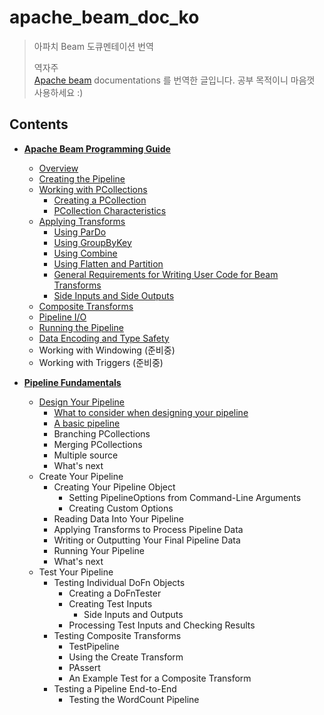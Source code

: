 # apache_beam_doc_ko
> 아파치 Beam 도큐멘테이션 번역  
>
> 역자주  
> [Apache beam](https://beam.apache.org/) documentations 를 번역한 글입니다. 공부 목적이니 마음껏 사용하세요 :)

## Contents

- **[Apache Beam Programming Guide](https://github.com/sungjunyoung/apache_beam_doc_ko/tree/master/1.%20Apache%20Beam%20Programming%20Guide)**
    - [Overview](https://github.com/sungjunyoung/apache_beam_doc_ko/tree/master/1.%20Apache%20Beam%20Programming%20Guide/1.%20Overview)
    - [Creating the Pipeline](https://github.com/sungjunyoung/apache_beam_doc_ko/tree/master/1.%20Apache%20Beam%20Programming%20Guide/2.%20Creating%20the%20pipeline)
    - [Working with PCollections](https://github.com/sungjunyoung/apache_beam_doc_ko/tree/master/1.%20Apache%20Beam%20Programming%20Guide/3.%20Working%20with%20PCollections)
        - [Creating a PCollection](https://github.com/sungjunyoung/apache_beam_doc_ko/tree/master/1.%20Apache%20Beam%20Programming%20Guide/3.%20Working%20with%20PCollections/1.%20Creating%20a%20PCollection)
        - [PCollection Characteristics](https://github.com/sungjunyoung/apache_beam_doc_ko/tree/master/1.%20Apache%20Beam%20Programming%20Guide/3.%20Working%20with%20PCollections/2.%20PCollection%20characteristics)
    - [Applying Transforms](https://github.com/sungjunyoung/apache_beam_doc_ko/tree/master/1.%20Apache%20Beam%20Programming%20Guide/4.%20Applying%20transforms)
        - [Using ParDo](https://github.com/sungjunyoung/apache_beam_doc_ko/tree/master/1.%20Apache%20Beam%20Programming%20Guide/4.%20Applying%20transforms/1.%20Using%20ParDo)
        - [Using GroupByKey](https://github.com/sungjunyoung/apache_beam_doc_ko/tree/master/1.%20Apache%20Beam%20Programming%20Guide/4.%20Applying%20transforms/2.%20Using%20GroupByKey)
        - [Using Combine](https://github.com/sungjunyoung/apache_beam_doc_ko/tree/master/1.%20Apache%20Beam%20Programming%20Guide/4.%20Applying%20transforms/3.%20Using%20Combine)
        - [Using Flatten and Partition](https://github.com/sungjunyoung/apache_beam_doc_ko/tree/master/1.%20Apache%20Beam%20Programming%20Guide/4.%20Applying%20transforms/4.%20Using%20Flatten%20and%20Partition)
        - [General Requirements for Writing User Code for Beam Transforms](https://github.com/sungjunyoung/apache_beam_doc_ko/tree/master/1.%20Apache%20Beam%20Programming%20Guide/4.%20Applying%20transforms/5.%20General%20Requirements%20for%20writing%20user%20code%20for%20Beam%20transforms)
        - [Side Inputs and Side Outputs](https://github.com/sungjunyoung/apache_beam_doc_ko/tree/master/1.%20Apache%20Beam%20Programming%20Guide/4.%20Applying%20transforms/6.%20Side%20Inputs%20and%20Side%20Outputs)
    - [Composite Transforms](https://github.com/sungjunyoung/apache_beam_doc_ko/tree/master/1.%20Apache%20Beam%20Programming%20Guide/5.%20Composite%20Transforms)
    - [Pipeline I/O](https://github.com/sungjunyoung/apache_beam_doc_ko/tree/master/1.%20Apache%20Beam%20Programming%20Guide/6.%20Pipeline%20Input%20Output)
    - [Running the Pipeline](https://github.com/sungjunyoung/apache_beam_doc_ko/tree/master/1.%20Apache%20Beam%20Programming%20Guide/7.%20Running%20the%20pipeline)
    - [Data Encoding and Type Safety](https://github.com/sungjunyoung/apache_beam_doc_ko/tree/master/1.%20Apache%20Beam%20Programming%20Guide/8.%20Data%20encoding%20and%20type%20safety)
    - Working with Windowing (준비중)
    - Working with Triggers (준비중)

- **[Pipeline Fundamentals](https://github.com/sungjunyoung/apache_beam_doc_ko/tree/master/2.%20Pipeline%20Fundamentals)**
    - [Design Your Pipeline](https://github.com/sungjunyoung/apache_beam_doc_ko/tree/master/2.%20Pipeline%20Fundamentals/1.%20Design%20Your%20Pipeline)
        - [What to consider when designing your pipeline](https://github.com/sungjunyoung/apache_beam_doc_ko/tree/master/2.%20Pipeline%20Fundamentals/1.%20Design%20Your%20Pipeline/1.%20What%20to%20consider%20when%20designing%20your%20pipeline)
        - [A basic pipeline](https://github.com/sungjunyoung/apache_beam_doc_ko/tree/master/2.%20Pipeline%20Fundamentals/1.%20Design%20Your%20Pipeline/2.%20A%20basic%20pipeline)
        - Branching PCollections
        - Merging PCollections
        - Multiple source
        - What's next
    - Create Your Pipeline
        - Creating Your Pipeline Object
            - Setting PipelineOptions from Command-Line Arguments
            - Creating Custom Options
        - Reading Data Into Your Pipeline
        - Applying Transforms to Process Pipeline Data
        - Writing or Outputting Your Final Pipeline Data
        - Running Your Pipeline
        - What's next
    - Test Your Pipeline
        - Testing Individual DoFn Objects
            - Creating a DoFnTester
            - Creating Test Inputs
                - Side Inputs and Outputs
            - Processing Test Inputs and Checking Results
        - Testing Composite Transforms
            - TestPipeline
            - Using the Create Transform
            - PAssert
            - An Example Test for a Composite Transform
        - Testing a Pipeline End-to-End
            - Testing the WordCount Pipeline
